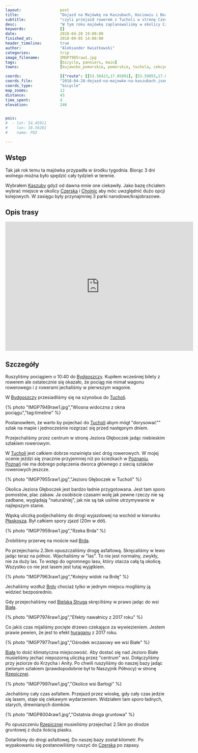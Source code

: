 ```yaml
---
layout:                 post
title:                  "Dojazd na Majówkę na Kaszubach, Kociewiu i Borach Tucholskich"
subtitle:               "czyli przejazd rowerem z Tucholi w stronę Czerska"
desc:                   "W tym roku majówkę zaplanowaliśmy w okolicy Czerska, do którego można bezpośrednio dojechać koleją. Aby urozmaicić dojazd postanowiliśmy dojechać tam z Tucholi. "
keywords:               []
date:                   2018-04-28 19:00:00
finished_at:            2018-09-05 14:00:00
header_timeline:        true
author:                 "Aleksander Kwiatkowski"
categories:             trip
image_filename:         IMGP7985raw1.jpg
tags:                   [bicycle, panniers, main]
towns:                  [kujawsko_pomorskie, pomorskie, tuchola, cekcyn, czersk]

coords:                 [{"route": [[53.58423,17.85891], [53.59055,17.88140], [53.59610,17.88689], [53.60181,17.92140], [53.61214,17.95118], [53.61902,17.95401], [53.63241,17.94835], [53.64095,17.95333], [53.65825,17.97350], [53.67722,17.97161], [53.68520,17.99032], [53.71523,18.00972], [53.73889,18.02783], [53.74889,18.01744], [53.77482,18.00568], [53.78704,17.99152], [53.79201,17.97839], [53.80028,17.97015]], "type": "bicycle"}]
coords_file:            "2018-04-28-dojazd-na-majowke-na-kaszubach.json"
coords_type:            "bicycle"
map_zooms:              12
distance:               43
time_spent:             4
elevation:              246


pois:
#  - lat: 54.45911
#    lon: 18.56281
#    name: POI

---
```


[wiki-nawalnica]: https://pl.wikipedia.org/wiki/Nawa%C5%82nice_w_Polsce_(2017)

[wiki-kaszuby]: https://pl.wikipedia.org/wiki/Kaszuby
[wiki-czersk]: https://pl.wikipedia.org/wiki/Czersk
[wiki-chojnice]: https://pl.wikipedia.org/wiki/Chojnice
[wiki-bydgoszcz]: https://pl.wikipedia.org/wiki/Bydgoszcz
[wiki-tuchola]: https://pl.wikipedia.org/wiki/Tuchola
[wiki-poznan]: https://pl.wikipedia.org/wiki/Pozna%C5%84
[wiki-plaskosz]: https://pl.wikipedia.org/wiki/Plaskosz_(Tuchola)
[wiki-brda]: https://pl.wikipedia.org/wiki/Brda
[wiki-bielska-struga]: https://pl.wikipedia.org/wiki/Bielska_Struga
[wiki-biala]: https://pl.wikipedia.org/wiki/Bia%C5%82a_(wojew%C3%B3dztwo_kujawsko-pomorskie)
[wiki-rzepiczna]: https://pl.wikipedia.org/wiki/Rzepiczna
[wiki-czersk]: https://pl.wikipedia.org/wiki/Czersk


## Wstęp

Tak jak rok temu ta majówka przypadła w środku tygodnia. Biorąc 3 dni wolnego można
było spędzić cały tydzień w terenie.

Wybrałem [Kaszuby][wiki-kaszuby] gdyż od dawna mnie one ciekawiły. Jako bazę chciałem
wybrać miejsce w okolicy [Czerska][wiki-czersk] i [Chojnic][wiki-chojnice] aby
móc uwzględnić dużo opcji kolejowych. W zasięgu były przynajmniej 3
parki narodowe/krajobrazowe.

## Opis trasy

<iframe height='405' width='590' frameborder='0' allowtransparency='true' scrolling='no' src='https://www.strava.com/activities/1537374206/embed/7ec5df8f23b81f05988f0287254e2af053d4392b'></iframe>

## Szczegóły

Ruszyliśmy pociągiem o 10:40 do [Bydgoszczy][wiki-bydgoszcz]. Kupiłem wcześniej bilety
z rowerem ale ostatecznie się okazało, że pociąg nie mimał wagonu rowerowego i z rowerami
jechaliśmy w pierwszym wagonie.

W [Bydgoszczy][wiki-bydgoszcz] przesiadliśmy się na szynobus do [Tucholi][wiki-tuchola].

{% photo "IMGP7949raw1.jpg","Wiosna widoczna z okna pociągu","tag:timeline" %}

Postanowiłem, że warto by pojechać do [Tucholi][wiki-tuchola] abym mógł "dorysować"" szlak na mapie
i jednocześnie rozgrzać się przed następnym dniem.

Przejechaliśmy przez centrum w stronę
Jeziora Głęboczek jadąc niebieskim szlakiem rowerowym.

W [Tucholi][wiki-tuchola] jest całkiem dobrze rozwinięta sieć dróg rowerowych.
W mojej ocenie jeździ się znacznie przyjemniej niż po ścieżkach w [Poznaniu][wiki-poznan].
[Poznań][wiki-poznan] nie ma dobrego połączenia dworca głównego z siecią szlaków rowerowych
jeszcze.

{% photo "IMGP7955raw1.jpg","Jezioro Głęboczek w Tucholi" %}

Okolica Jeziora Głęboczek jest bardzo ładnie przygotowana.
Jest tam sporo pomostów, plac zabaw.
Ja osobiście czasami wolę jak pewne rzeczy nie są zadbane, wyglądają "naturalniej",
jak nie są tak usilnie utrzymywanie w najlepszym stanie.

Wąską uliczką podjechaliśmy do drogi wyjazdowej na wschód w kierunku [Płaskosza][wiki-plaskosz].
Był całkiem spory zjazd (20m w dół).

{% photo "IMGP7959raw1.jpg","Rzeka Brda" %}

Zrobiliśmy przerwę na moście nad [Brdą][wiki-brda].

Po przejechaniu 2.3km opuszczaliśmy drogę asfaltową. Skręcaliśmy w lewo jadąc teraz
na północ. Wjechaliśmy w "las". To nie jest normalny, zwykły, nie za duży las.
To wstęp do ogromnego lasu, który otacza całą tą okolicę.
Wszystko co nie jest lasem jest tutaj wyjątkiem.

{% photo "IMGP7963raw1.jpg","Kolejny widok na Brdę" %}

Jechaliśmy wzdłuż [Brdy][wiki-brda] chociaż tylko w jednym miejscu mogliśmy ją
widzieć bezpośrednio.

Gdy przejechaliśmy nad [Bielską Strugą][wiki-bielska-struga] skręciliśmy w prawo
jadąc do wsi [Biała][wiki-biala].

{% photo "IMGP7974raw1.jpg","Efekty nawałnicy z 2017 roku" %}

Co jakiś czas mijaliśmy pocięte drzewo czekające za wywiezieniem.
Jestem prawie pewien, że jest to efekt [huraganu][wiki-nawalnica] z 2017 roku.

{% photo "IMGP7977raw1.jpg","Ośrodek wczasowy we wsi Białe" %}

[Biała][wiki-biala] to dość klimatyczna miejscowość. Aby dostać się nad Jezioro Białe musieliśmy
jechać niepozorną uliczką przez "centrum" wsi.
Dołączyliśmy przy jeziorze do Krzycha i Anity. Po chwili ruszyliśmy do naszej bazy jadąc
zielonym szlakiem (prawdopodobnie był to Naszyjnik Północy) w stronę
[Rzepicznej][wiki-rzepiczna].

{% photo "IMGP7997raw1.jpg","Okolice wsi Barłogi" %}

Jechaliśmy cały czas asfaltem. Przejazd przez wioskę,
gdy cały czas jedzie się lasem, staje się ciekawym wydarzeniem.
Widziałem tam sporo ładnych, starych, drewnianych domków.

{% photo "IMGP8004raw1.jpg","Ostatnia droga gruntowa" %}

Po opuszczeniu [Rzepicznej][wiki-rzepiczna] musieliśmy przejechać 2.5km
po drodze gruntowej z duża ilością piasku.

Dotarliśmy do drogi asfaltowej. Do naszej bazy został kilometr.
Po wypakowaniu się postanowiliśmy ruszyć do [Czerska][wiki-czersk] po zapasy.
